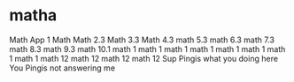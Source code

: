 # matha
Math App 1
Math
Math 2.3
Math 3.3
Math 4.3
math 5.3
math 6.3
math 7.3
math 8.3
math 9.3
math 10.1
math 1
math 1
math 1
math 1
math 1
math 1
math 1
math 1
math 12
math 12
math 12
math 12
Sup Pingis what you doing here
You Pingis not answering me 
